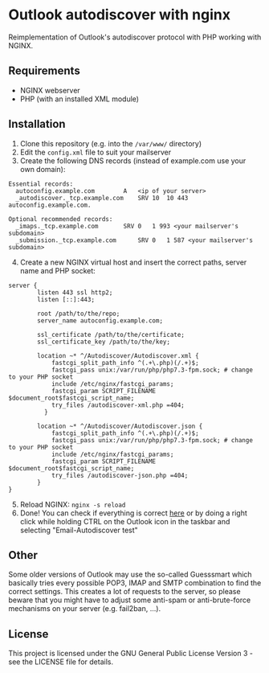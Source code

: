 # Outlook autodiscover with nginx
Reimplementation of Outlook's autodiscover protocol with PHP working with NGINX.

## Requirements
- NGINX webserver
- PHP (with an installed XML module)

## Installation

1. Clone this repository (e.g. into the `/var/www/` directory)
2. Edit the `config.xml` file to suit your mailserver
3. Create the following DNS records (instead of example.com use your own domain):
```
Essential records:
  autoconfig.example.com		A	<ip of your server>
  _autodiscover._tcp.example.com	SRV 10	10 443 autoconfig.example.com.

Optional recommended records:
  _imaps._tcp.example.com		SRV 0	1 993 <your mailserver's subdomain>
  _submission._tcp.example.com		SRV 0	1 587 <your mailserver's subdomain>
```
4. Create a new NGINX virtual host and insert the correct paths, server name and PHP socket:
```
server {
        listen 443 ssl http2;
        listen [::]:443;

        root /path/to/the/repo;
        server_name autoconfig.example.com;

        ssl_certificate /path/to/the/certificate;
        ssl_certificate_key /path/to/the/key;

        location ~* ^/Autodiscover/Autodiscover.xml {
            fastcgi_split_path_info ^(.+\.php)(/.+)$;
            fastcgi_pass unix:/var/run/php/php7.3-fpm.sock; # change to your PHP socket
            include /etc/nginx/fastcgi_params;
            fastcgi_param SCRIPT_FILENAME $document_root$fastcgi_script_name;
            try_files /autodiscover-xml.php =404;
          }

        location ~* ^/Autodiscover/Autodiscover.json {
            fastcgi_split_path_info ^(.+\.php)(/.+)$;
            fastcgi_pass unix:/var/run/php/php7.3-fpm.sock; # change to your PHP socket
            include /etc/nginx/fastcgi_params;
            fastcgi_param SCRIPT_FILENAME $document_root$fastcgi_script_name;
            try_files /autodiscover-json.php =404;
        }
}
```
5. Reload NGINX: `nginx -s reload`
6. Done! You can check if everything is correct [here](https://testconnectivity.microsoft.com) or by doing a right click while holding CTRL on the Outlook icon in the taskbar and selecting "Email-Autodiscover test"

## Other
Some older versions of Outlook may use the so-called Guesssmart which basically tries every possible POP3, IMAP and SMTP combination to find the correct settings.
This creates a lot of requests to the server, so please beware that you might have to adjust some anti-spam or anti-brute-force mechanisms on your server (e.g. fail2ban, ...).

## License
This project is licensed under the GNU General Public License Version 3 - see the LICENSE file for details.
